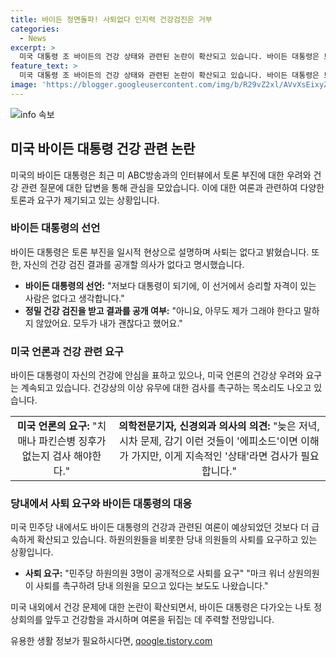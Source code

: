 ```yaml
---
title: 바이든 정면돌파! 사퇴없다 인지력 건강검진은 거부
categories:
  - News
excerpt: >
  미국 대통령 조 바이든의 건강 상태와 관련된 논란이 확산되고 있습니다. 바이든 대통령은 토론 부진을 일시적인 현상으로 몰아 안았지만, 건강 검진 결과를 공개할 의사를 밝히지 않았습니다. 이에 바이든 대통령의 건재함을 의심하는 여론이 거세지고 있으며, 일부 의원들이 사퇴를 요구하는 움직임까지 나타나고 있습니다. 현재 바이든 대통령은 악화된 여론을 되돌리기 위해 나토 정상회의 등 다양한 활동을 펼치고 있습니다.
feature_text: >
  미국 대통령 조 바이든의 건강 상태와 관련된 논란이 확산되고 있습니다. 바이든 대통령은 토론 부진을 일시적인 현상으로 몰아 안았지만, 건강 검진 결과를 공개할 의사를 밝히지 않았습니다. 이에 바이든 대통령의 건재함을 의심하는 여론이 거세지고 있으며, 일부 의원들이 사퇴를 요구하는 움직임까지 나타나고 있습니다. 현재 바이든 대통령은 악화된 여론을 되돌리기 위해 나토 정상회의 등 다양한 활동을 펼치고 있습니다.
image: 'https://blogger.googleusercontent.com/img/b/R29vZ2xl/AVvXsEixyZcFfHzMRdzZMjFBmAUKJYCLCGyLL1o632UiGVXcaFdKo_bkvkuCioo0uUKlGfBVcT3P84aROyZIXSBEx3Aw5nCQ3pTgDom1WDC4m8eifvWiAmWEEVb4x6G_l8C0QH225ldMjyaFvpxGEBGNO37VmDTDMHGhJPq73UglMfDca1-0aw/s1600/blogspot.png'
---
```


<p><img src="https://blogger.googleusercontent.com/img/b/R29vZ2xl/AVvXsEixyZcFfHzMRdzZMjFBmAUKJYCLCGyLL1o632UiGVXcaFdKo_bkvkuCioo0uUKlGfBVcT3P84aROyZIXSBEx3Aw5nCQ3pTgDom1WDC4m8eifvWiAmWEEVb4x6G_l8C0QH225ldMjyaFvpxGEBGNO37VmDTDMHGhJPq73UglMfDca1-0aw/s1600/blogspot.png" alt="info 속보" /></p>

<h2 data-ke-size="size26">미국 바이든 대통령 건강 관련 논란</h2>

<p data-ke-size="size16">미국의 바이든 대통령은 최근 미 ABC방송과의 인터뷰에서 토론 부진에 대한 우려와 건강 관련 질문에 대한 답변을 통해 관심을 모았습니다. 이에 대한 여론과 관련하여 다양한 토론과 요구가 제기되고 있는 상황입니다.</p>

<h3>바이든 대통령의 선언</h3>

<p data-ke-size="size16">바이든 대통령은 토론 부진을 일시적 현상으로 설명하며 사퇴는 없다고 밝혔습니다. 또한, 자신의 건강 검진 결과를 공개할 의사가 없다고 명시했습니다.</p>

<ul>
    <li><b>바이든 대통령의 선언:</b> "저보다 대통령이 되기에, 이 선거에서 승리할 자격이 있는 사람은 없다고 생각합니다."</li>
    <li><b>정밀 건강 검진을 받고 결과를 공개 여부:</b> "아니요, 아무도 제가 그래야 한다고 말하지 않았어요. 모두가 내가 괜찮다고 했어요."</li>
</ul>

<h3>미국 언론과 건강 관련 요구</h3>

<p data-ke-size="size16">바이든 대통령이 자신의 건강에 안심을 표하고 있으나, 미국 언론의 건강상 우려와 요구는 계속되고 있습니다. 건강상의 이상 유무에 대한 검사를 촉구하는 목소리도 나오고 있습니다.</p>

<table>
    <tr>
        <td style="text-align: center; height: 17px;"><b>미국 언론의 요구:</b> "치매나 파킨슨병 징후가 없는지 검사 해야한다."</td>
        <td style="text-align: center; height: 17px;"><b>의학전문기자, 신경외과 의사의 의견:</b> "늦은 저녁, 시차 문제, 감기 이런 것들이 '에피소드'이면 이해가 가지만, 이게 지속적인 '상태'라면 검사가 필요합니다."</td>
    </tr>
</table>

<h3>당내에서 사퇴 요구와 바이든 대통령의 대응</h3>

<p data-ke-size="size16">미국 민주당 내에서도 바이든 대통령의 건강과 관련된 여론이 예상되었던 것보다 더 급속하게 확산되고 있습니다. 하원의원들을 비롯한 당내 의원들의 사퇴를 요구하고 있는 상황입니다.</p>

<ul>
    <li><b>사퇴 요구:</b> "민주당 하원의원 3명이 공개적으로 사퇴를 요구" "마크 워너 상원의원이 사퇴를 촉구하려 당내 의원을 모으고 있다는 보도도 나왔습니다."</li>
</ul>

<p>미국 내외에서 건강 문제에 대한 논란이 확산되면서, 바이든 대통령은 다가오는 나토 정상회의를 앞두고 건강함을 과시하며 여론을 뒤집는 데 주력할 전망입니다.</p>
유용한 생활 정보가 필요하시다면, <a href="https://qoogle.tistory.com" rel="dofollow">qoogle.tistory.com</a>



